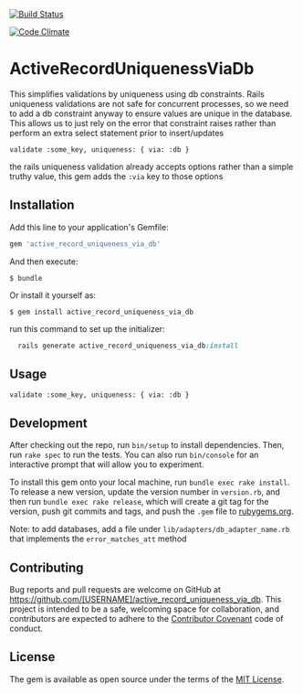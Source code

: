 [![Build
Status](https://travis-ci.org/jamesmacwilliam/active_record_uniqueness_via_db.svg?branch=master)](https://travis-ci.org/jamesmacwilliam/active_record_uniqueness_via_db)

[![Code
Climate](https://codeclimate.com/github/jamesmacwilliam/active_record_uniqueness_via_db/badges/gpa.svg)](https://codeclimate.com/github/jamesmacwilliam/active_record_uniqueness_via_db)

# ActiveRecordUniquenessViaDb

This simplifies validations by uniqueness using db constraints.  Rails
uniqueness validations are not safe for concurrent processes, so we need
to add a db constraint anyway to ensure values are unique in the
database.  This allows us to just rely on the error that constraint
raises rather than perform an extra select statement prior to
insert/updates

```
validate :some_key, uniqueness: { via: :db }
```

the rails uniqueness validation already accepts options rather than a
simple truthy value, this gem adds the `:via` key to those options

## Installation

Add this line to your application's Gemfile:

```ruby
gem 'active_record_uniqueness_via_db'
```

And then execute:

    $ bundle

Or install it yourself as:

    $ gem install active_record_uniqueness_via_db

run this command to set up the initializer:

```ruby
  rails generate active_record_uniqueness_via_db:install
```

## Usage

```
validate :some_key, uniqueness: { via: :db }
```

## Development

After checking out the repo, run `bin/setup` to install dependencies. Then, run `rake spec` to run the tests. You can also run `bin/console` for an interactive prompt that will allow you to experiment.

To install this gem onto your local machine, run `bundle exec rake install`. To release a new version, update the version number in `version.rb`, and then run `bundle exec rake release`, which will create a git tag for the version, push git commits and tags, and push the `.gem` file to [rubygems.org](https://rubygems.org).

Note: to add databases, add a file under `lib/adapters/db_adapter_name.rb`
that implements the `error_matches_att` method
## Contributing

Bug reports and pull requests are welcome on GitHub at https://github.com/[USERNAME]/active_record_uniqueness_via_db. This project is intended to be a safe, welcoming space for collaboration, and contributors are expected to adhere to the [Contributor Covenant](contributor-covenant.org) code of conduct.


## License

The gem is available as open source under the terms of the [MIT License](http://opensource.org/licenses/MIT).


